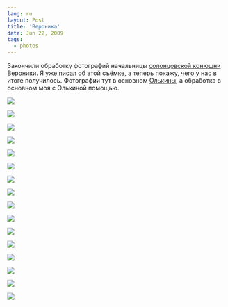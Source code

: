 ```yaml
---
lang: ru
layout: Post
title: 'Вероника'
date: Jun 22, 2009
tags:
  - photos
---
```


Закончили обработку фотографий начальницы [солонцовской конюшни](http://solontsovo-horse.ru/ "Конюшня Солонцово") Вероники. Я [уже писал](/blog/3225 "Лошадино-фотографические выходные") об этой съёмке, а теперь покажу, чего у нас в итоге получилось. Фотографии тут в основном [Олькины](http://airve.livejournal.com/ "Блог Ольгивладимировны"), а обработка в основном моя с Олькиной помощью.

![](/images/blog/2009-02-22-5D-2514-Artem-Sapegin.jpg)

<!--more-->

![](/images/blog/2009-02-22-5D-2521-Artem-Sapegin.jpg)

![](/images/blog/2009-02-22-20D-0396-Olga-Flegontova-2.jpg)

![](/images/blog/2009-02-22-20D-0435-Olga-Flegontova.jpg)

![](/images/blog/2009-02-22-20D-0441-Olga-Flegontova-2.jpg)

![](/images/blog/2009-02-22-20D-0465-Olga-Flegontova-2.jpg)

![](/images/blog/2009-02-22-20D-0557-Olga-Flegontova.jpg)

![](/images/blog/2009-02-22-20D-0586-Artem-Sapegin.jpg)

![](/images/blog/2009-02-22-20D-0336-Olga-Flegontova.jpg)

![](/images/blog/2009-02-22-5D-2494-Artem-Sapegin.jpg)

![](/images/blog/2009-02-22-20D-0310-Olga-Flegontova-2.jpg)

![](/images/blog/2009-02-22-20D-0299-Olga-Flegontova.jpg)

![](/images/blog/2009-02-22-20D-0297-Olga-Flegontova.jpg)

![](/images/blog/2009-02-22-20D-0303-Olga-Flegontova-2.jpg)

![](/images/blog/2009-02-22-5D-2459-Artem-Sapegin.jpg)

![](/images/blog/2009-02-22-20D-0598-Artem-Sapegin.jpg)
